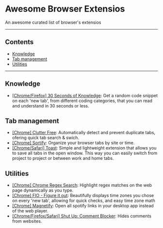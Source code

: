 # Awesome Browser Extensios
An awesome curated list of browser's extensios

---

## Contents
- [Knowledge](#Knowledge)
- [Tab management](#Tab-management)
- [Utilities](#Utilities)

---

## Knowledge
- [[Chrome/Firefox] 30 Seconds of Knowledge](https://30secondsofknowledge.com/): Get a random code snippet on each 'new tab', from different coding categories, that you can read and understand in 30 seconds or less.

## Tab management
- [[Chrome] Clutter Free](https://chrome.google.com/webstore/detail/clutter-free-prevent-dupl/iipjdmnoigaobkamfhnojmglcdbnfaaf): Automatically detect and prevent duplicate tabs, ofering quick tab search & swich.
- [[Chrome] Sortify](https://chrome.google.com/webstore/detail/sortify/aehmpfeibpcclkbjjkclhncmjncpebef?ref=producthunt): Organize your browser tabs by site or time.
- [[Chrome/Safari] Toast](https://dotoast.com/): Simple and lightweight extension that allows you to save all tabs in the open window. This way you can easily switch from project to project or between work and home tabs.

## Utilities
- [[Chrome] Chrome Regex Search](https://chrome.google.com/webstore/detail/chrome-regex-search/bpelaihoicobbkgmhcbikncnpacdbknn?hl=en&gl=US): Highlight regex matches on the web page dynamically as you type.
- [[Chrome] FIO - Figure it out](https://chrome.google.com/webstore/detail/figure-it-out/lialghmkggocekkpjbnoacohodmckfke): Beautifully displays time zones you chose on every 'new tab', allowing for quick checks, and easy time zone math
- [[Chrome] Magnetify](https://chrome.google.com/webstore/detail/magnetify/llopembjhlbkgfoldjldjlecjkggiieo): Open all spotify links in your desktop app instead of the web player.
- [[Chrome/Firefox/Safari] Shut Up: Comment Blocker](https://rickyromero.com/shutup/): Hides comments from websites.
